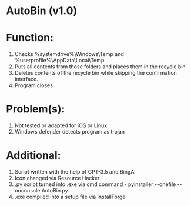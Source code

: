 # AutoBin (v1.0)

# Function:

1. Checks %systemdrive%\Windows\Temp and %userprofile%\AppData\Local\Temp
2. Puts all contents from those folders and places them in the recycle bin
3. Deletes contents of the recycle bin while skipping the confirmation interface.
4. Program closes.

# Problem(s):

1. Not tested or adapted for iOS or Linux.
2. Windows defender detects program as trojan

# Additional:

1. Script written with the help of GPT-3.5 and BingAI
2. Icon changed via Resource Hacker
3. .py script turned into .exe via cmd command - pyinstaller --onefile --noconsole AutoBin.py
4. .exe compiled into a setup file via InstallForge
